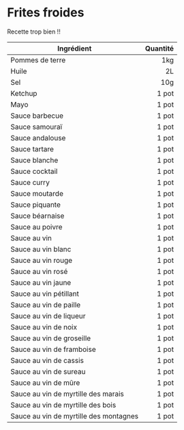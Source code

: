 # Frites froides

Recette trop bien !!

| Ingrédient | Quantité |
| --- | ---: |
| Pommes de terre | 1kg |
| Huile | 2L |
| Sel | 10g |
| Ketchup | 1 pot |
| Mayo | 1 pot |
| Sauce barbecue | 1 pot |
| Sauce samouraï | 1 pot |
| Sauce andalouse | 1 pot |
| Sauce tartare | 1 pot |
| Sauce blanche | 1 pot |
| Sauce cocktail | 1 pot |
| Sauce curry | 1 pot |
| Sauce moutarde | 1 pot |
| Sauce piquante | 1 pot |
| Sauce béarnaise | 1 pot |
| Sauce au poivre | 1 pot |
| Sauce au vin | 1 pot |
| Sauce au vin blanc | 1 pot |
| Sauce au vin rouge | 1 pot |
| Sauce au vin rosé | 1 pot |
| Sauce au vin jaune | 1 pot |
| Sauce au vin pétillant | 1 pot |
| Sauce au vin de paille | 1 pot |
| Sauce au vin de liqueur | 1 pot |
| Sauce au vin de noix | 1 pot |
| Sauce au vin de groseille | 1 pot |
| Sauce au vin de framboise | 1 pot |
| Sauce au vin de cassis | 1 pot |
| Sauce au vin de sureau | 1 pot |
| Sauce au vin de mûre | 1 pot |
| Sauce au vin de myrtille des marais | 1 pot |
| Sauce au vin de myrtille des bois | 1 pot |
| Sauce au vin de myrtille des montagnes | 1 pot |